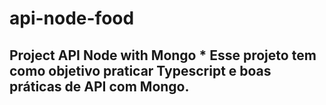 # api-node-food
## Project API Node with Mongo  * Esse projeto tem como objetivo praticar Typescript e boas práticas de API com Mongo.
